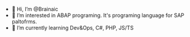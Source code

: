 - 👋 Hi, I’m @Brainaic
- 👀 I’m interested in ABAP programing. It's programing language for SAP paltofrms.
- 🌱 I’m currently learning Dev&Ops, C#, PHP, JS/TS 
